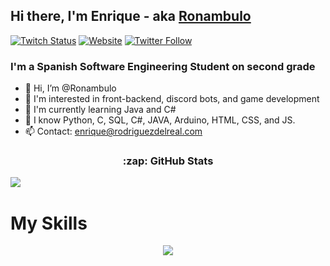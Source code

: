 [Instagram]: https://www.instagram.com/burnedreel/
[Twitter]: https://twitter.com/Ronambulo
[TikTok]: https://www.tiktok.com/@Ronambulo_
[Youtube]: https://www.youtube.com/channel/UC7UvzyArXEhe2yQc0yrR-zQ
[Website]: https://rodriguezdelreal.com/
[Twitch]: https://www.twitch.tv/Ronambulo

## Hi there, I'm Enrique - aka [Ronambulo][Twitch]

[![Twitch Status](https://img.shields.io/twitch/status/ronambulo?color=9146FF&label=Ronambulo_%20twitch&logo=twitch&logoColor=white&style=for-the-badge)][Twitch]
[![Website](https://img.shields.io/website?label=rodriguezdelreal.com&style=for-the-badge&url=https%3A%2F%2Frodriguezdelreal.com/)](https://rodriguezdelreal.com/)
[![Twitter Follow](https://img.shields.io/twitter/follow/ronambulo?color=1DA1F2&logo=twitter&style=for-the-badge)](https://twitter.com/intent/follow?original_referer=https%3A%2F%2Fgithub.com%2Fronambulo&screen_name=ronambulo)


### I'm a Spanish Software Engineering Student on second grade

- 👋 Hi, I’m @Ronambulo
- 👀 I'm interested in front-backend, discord bots, and game development
- 🌱 I'm currently learning Java and C#
- 🌳 I know Python, C, SQL, C#, JAVA, Arduino, HTML, CSS, and JS.
- 📫 Contact: [enrique@rodriguezdelreal.com](mailto:enrique@rodriguezdelreal.com)

<div align="center">
<h3>:zap: GitHub Stats</h1>
  
  <div style="float: left;">
    <img src="https://streak-stats.demolab.com?user=ronambulo&theme=dark&hide_border=true&background=303238&ring=004932&fire=01DD00&currStreakLabel=019A01" />
  </div>
</div>

<br>
<h1>My Skills</h1>

<p align="center">
  <a href="https://github.com/ronambulo">
    <img src="https://skillicons.dev/icons?i=js,html,css,arduino,aws,blender,c,cs,cloudflare,discord,eclipse,java,github,linux,ps,py,unity,visualstudio,vscode" />
  </a>
</p>

